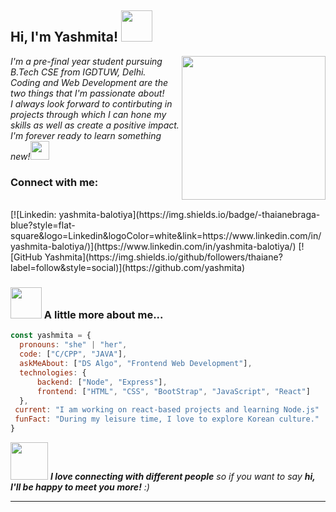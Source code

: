 <h2> Hi, I'm Yashmita! <img src="https://media.giphy.com/media/ehC4SqtNcEeLAiu66w/giphy.gif" width="50"></h2>
<img align='right' src="https://media.giphy.com/media/ieyl9zmCjO4b4t6qoY/giphy.gif" width="230">
<p><em>I'm a pre-final year student pursuing B.Tech CSE from IGDTUW, Delhi. <br> Coding and Web Development are the two things that I'm passionate about! <br>
  I always look forward to contirbuting in projects through which I can hone my skills as well as create a positive impact. I'm forever ready to learn something new!<img src="https://media.giphy.com/media/WUlplcMpOCEmTGBtBW/giphy.gif" width="30"> 
</em></p>

<h3>Connect with me:</h3><br>
[![Linkedin: yashmita-balotiya](https://img.shields.io/badge/-thaianebraga-blue?style=flat-square&logo=Linkedin&logoColor=white&link=https://www.linkedin.com/in/yashmita-balotiya/)](https://www.linkedin.com/in/yashmita-balotiya/)
[![GitHub Yashmita](https://img.shields.io/github/followers/thaiane?label=follow&style=social)](https://github.com/yashmita)


### <img src="https://media.giphy.com/media/PTtGoz2GijZToMhh38/giphy.gif" width="50"> A little more about me...  

```javascript
const yashmita = {
  pronouns: "she" | "her",
  code: ["C/CPP", "JAVA"],
  askMeAbout: ["DS Algo", "Frontend Web Development"],
  technologies: {
      backend: ["Node", "Express"],
      frontend: ["HTML", "CSS", "BootStrap", "JavaScript", "React"]
  },
 current: "I am working on react-based projects and learning Node.js"
 funFact: "During my leisure time, I love to explore Korean culture."
}
```



<img src="https://media.giphy.com/media/LnQjpWaON8nhr21vNW/giphy.gif" width="60"> <em><b>I love connecting with different people</b> so if you want to say <b>hi, I'll be happy to meet you more!</b> :)</em>

---
